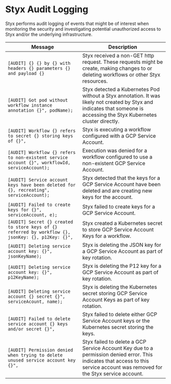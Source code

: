 # Styx Audit Logging

Styx performs audit logging of events that might be of interest when monitoring the security and investigating potential
unauthorized access to Styx and/or the underlying infrastructure.

| Message  | Description |
| ------------- | ------------- |
| `[AUDIT] {} {} by {} with headers {} parameters {} and payload {}`  | Styx received a non-GET http request. These requests might be create, making changes to or deleting workflows or other Styx resources.  |
| `[AUDIT] Got pod without workflow instance annotation {}", podName);` | Styx detected a Kubernetes Pod without a Styx annotation. It was likely not created by Styx and indicates that someone is accessing the Styx Kubernetes cluster directly. |
| `[AUDIT] Workflow {} refers to secret {} storing keys of {}",` | Styx is executing a workflow configured with a GCP Service Account. |
| `[AUDIT] Workflow {} refers to non-existent service account {}", workflowId, serviceAccount);` | Execution was denied for a workflow configured to use a non-existent GCP Service Account. |
| `[AUDIT] Service account keys have been deleted for {}, recreating", serviceAccount);` | Styx detected that the keys for a GCP Service Account have been deleted and are creating new keys for the account. |
| `[AUDIT] Failed to create keys for {}", serviceAccount, e);` | Styx failed to create keys for a GCP Service Account. |
| `[AUDIT] Secret {} created to store keys of {} referred by workflow {}, jsonKey: {}, p12Key: {}",` | Styx created a Kubernetes secret to store GCP Service Account Keys for a workflow. |
| `[AUDIT] Deleting service account key: {}", jsonKeyName);` | Styx is deleting the JSON key for a GCP Service Account as part of key rotation. |
| `[AUDIT] Deleting service account key: {}", p12KeyName);` | Styx is deleting the P12 key for a GCP Service Account as part of key rotation. |
| `[AUDIT] Deleting service account {} secret {}", serviceAcount, name);` | Styx is deleting the Kubernetes secret storing GCP Service Account Keys as part of key rotation. |
| `[AUDIT] Failed to delete service account {} keys and/or secret {}",` | Styx failed to delete either GCP Service Account keys or the Kubernetes secret storing the keys. |
| `[AUDIT] Permission denied when trying to delete unused service account key {}",` | Styx failed to delete a GCP Service Account Key due to a permission denied error. This indicates that access to this service account was removed for the Styx service account. |

